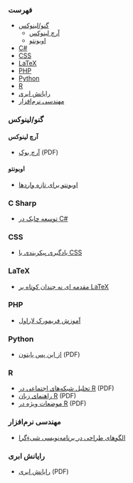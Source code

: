 ### فهرست

* [گنو/لینوکس](#%DA%AF%D9%86%D9%88%D9%84%DB%8C%D9%86%D9%88%DA%A9%D8%B3)
  * [آرچ لینوکس](#%D8%A2%D8%B1%DA%86-%D9%84%DB%8C%D9%86%D9%88%DA%A9%D8%B3)
  * [اوبونتو](#%D8%A7%D9%88%D8%A8%D9%88%D9%86%D8%AA%D9%88)
* [C#](#c-sharp)
* [CSS](#css)
* [LaTeX](#latex)
* [PHP](#php)
* [Python](#python)
* [R](#r)
* [رایانش ابری](#%D8%B1%D8%A7%DB%8C%D8%A7%D9%86%D8%B4-%D8%A7%D8%A8%D8%B1%DB%8C)
* [مهندسی نرم‌افزار](#%D9%85%D9%87%D9%86%D8%AF%D8%B3%DB%8C-%D9%86%D8%B1%D9%85%E2%80%8C%D8%A7%D9%81%D8%B2%D8%A7%D8%B1)


### گنو/لینوکس

#### آرچ لینوکس

* [آرچ بوک](http://linuxreview.ir/archbook/ArchBook-2012-1.pdf) (PDF)


#### اوبونتو

* [اوبونتو برای تازه واردها](http://ubuntu-book.org)


### C Sharp

* [توسعه چابک در C#](http://agiledevelopment.ir/ebook/)


### CSS

* [یادگیری پیکربندی با CSS](http://fa.learnlayout.com)


### LaTeX

* [مقدمه ای نه چندان کوتاه بر LaTeX](http://www.ctan.org/tex-archive/info/lshort/persian)


### PHP

* [آموزش فریمورک لاراول](http://www.laravel.ir)


### Python

* [از این پس پایتون](http://www.aviny.com/learning/pdf-learning/92-04-05/from-now-python/from-now-python.pdf) (PDF)


### R

* [تحلیل شبکه‌های اجتماعی در R](http://cran.r-project.org/doc/contrib/Raeesi-SNA_in_R_in_Farsi.pdf) (PDF)
* [راهنمای زبان R](http://cran.r-project.org/doc/contrib/Mousavi-R-lang_in_Farsi.pdf) (PDF)
* [موضعات ویژه در R](http://cran.r-project.org/doc/contrib/Mousavi-R_topics_in_Farsi.pdf) (PDF)


### مهندسی نرم‌افزار

* [الگوهای طراحی در برنامه‌نویسی شیء‌گرا](https://github.com/khajavi/Practical-Design-Patterns)


### رایانش ابری

* [رایانش ابری](http://docs.occc.ir/books/Main%20Book-20110110_2.pdf) (PDF)
